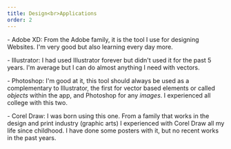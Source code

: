 ```yaml
---
title: Design<br>Applications
order: 2
---
```


<p>- <span class="font-light">Adobe XD:</span> From the Adobe family, it is the tool I use for designing Websites. I'm very good but also learning every day more.</p>
<p>- <span class="font-light">Illustrator:</span> I had used Illustrator forever but didn't used it for the past 5 years. I'm average but I can do almost anything I need with vectors.</p>
<p>- <span class="font-light">Photoshop:</span> I'm good at it, this tool should always be used as a complementary to Illustrator, the first for vector based elements or called <i class="font-light-italic">objects</i> within the app, and Photoshop for any <i class="font-light-italic">images</i>. I experienced all college with this two.</p>
<p>- <span class="font-light">Corel Draw:</span> I was born using this one. From a family that works in the design and print industry (graphic arts) I experienced with Corel Draw all my life since childhood. I have done some posters with it, but no recent works in the past years.</p>